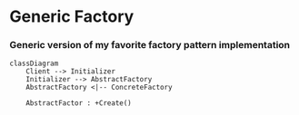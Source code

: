 # Generic Factory
### Generic version of my favorite factory pattern implementation

```mermaid
classDiagram
    Client --> Initializer
    Initializer --> AbstractFactory
    AbstractFactory <|-- ConcreteFactory
    
    AbstractFactor : +Create()
```
